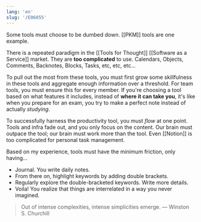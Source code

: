 ```yaml
---
lang: 'en'
slug: '/E06055'
---
```


Some tools must choose to be dumbed down. [[PKM]] tools are one example.

There is a repeated paradigm in the [[Tools for Thought]] [[Software as a Service]] market.
They are **too complicated** to use. Calendars, Objects, Comments, Backnotes, Blocks, Tasks, etc, etc, etc...

To pull out the most from these tools, you must first grow some skillfulness in these tools and aggregate enough information over a threshold. For team tools, you must ensure this for every member.
If you're choosing a tool based on what features it includes, instead of **where it can take you**,
it's like when you prepare for an exam, you try to make a perfect note instead of actually _studying_.

To successfully harness the productivity tool, you must _flow_ at one point.
Tools and infra fade out, and you only focus on the content.
Our brain must outpace the tool; our brain must work more than the tool.
Even [[Notion]] is too complicated for personal task management.

Based on my experience, tools must have the minimum friction, only having...

- Journal. You write daily notes.
- From there on, highlight keywords by adding double brackets.
- Regularly explore the double-bracketed keywords. Write more details.
- Voila! You realize that things are interrelated in a way you never imagined.

> Out of intense complexities, intense simplicities emerge. — Winston S. Churchill
